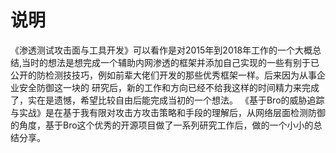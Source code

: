 # 说明
《渗透测试攻击面与工具开发》可以看作是对2015年到2018年工作的一个大概总结,当时的想法是想完成一个辅助内网渗透的框架并添加自己实现的一些有别于已公开的防检测技技巧，例如前辈大佬们开发的那些优秀框架一样。后来因为从事企业安全防御这一块的
研究后，新的工作和方向已经不给我这样的时间精力来完成了，实在是遗憾，希望比较自由后能完成当初的一个想法。
《基于Bro的威胁追踪与实战》是在基于我有限对攻击方攻击策略和手段的理解后，从网络层面检测防御的角度，基于Bro这个优秀的开源项目做了一系列研究工作后，做的一个小小的总结分享。
